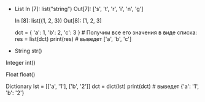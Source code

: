 - List
    In [7]: list("string")
    Out[7]: ['s', 't', 'r', 'i', 'n', 'g']

    In [8]: list({1, 2, 3})
    Out[8]: [1, 2, 3]

    dct = { 'a': 1, 'b': 2, 'c': 3 } # Получим все его значения в виде списка:
    res = list(dct)
    print(res) # выведет ['a', 'b', 'c']


- String
    str()

Integer
    int()

Float
    float()

Dictionary
    lst = [['a', '1'], ['b', '2']]
    dct = dict(lst)
    print(dct) # выведет {'a': '1', 'b': '2'}